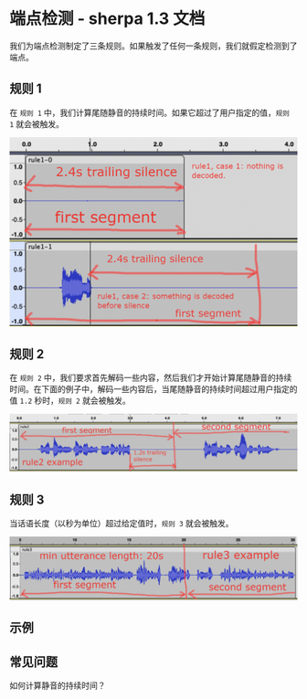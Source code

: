 # 端点检测 - sherpa 1.3 文档

我们为端点检测制定了三条规则。如果触发了任何一条规则，我们就假定检测到了端点。

## 规则 1
在 `规则 1` 中，我们计算尾随静音的持续时间。如果它超过了用户指定的值，`规则 1` 就会被触发。

![规则 1 图片](./imgs/rule1.png)

## 规则 2
在 `规则 2` 中，我们要求首先解码一些内容，然后我们才开始计算尾随静音的持续时间。在下面的例子中，解码一些内容后，当尾随静音的持续时间超过用户指定的值 `1.2` 秒时，`规则 2` 就会被触发。

![规则 2 图片](./imgs/rule2.png)

## 规则 3
当话语长度（以秒为单位）超过给定值时，`规则 3` 就会被触发。

![规则 3 图片](./imgs/rule3.png)

## 示例


## 常见问题
如何计算静音的持续时间？

